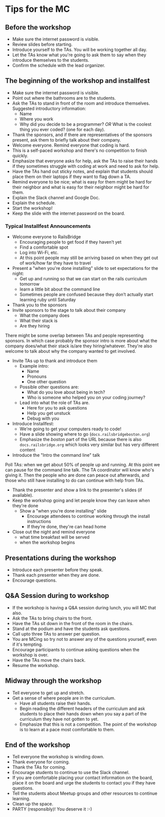 # Tips for the MC

## Before the workshop

* Make sure the internet password is visible.
* Review slides before starting.
* Introduce yourself to the TAs. You will be working together all day.
* Let the TAs know what you're going to ask them to say when they introduce
  themselves to the students.
* Confirm the schedule with the lead organizer.

## The beginning of the workshop and installfest

* Make sure the internet password is visible.
* Point out where the bathrooms are to the students.
* Ask the TAs to stand in front of the room and introduce themselves.
  Suggested introductory information:
  * Name
  * Where you work
  * Why did you decide to be a programmer? *OR* What is the coolest thing you
  ever coded? (one for each day).
* Thank the sponsors, and if there are representatives of the sponsors present,
  ask them to briefly talk about their company.
* Welcome everyone. Remind everyone that coding is hard.
* This is a self-paced workshop and there's no competition to finish quickly.
* Emphasize that everyone asks for help, ask the TAs to raise their hands if they
  sometimes struggle with coding at work and need to ask for help.
* Have the TAs hand out sticky notes, and explain that students should place them
  on their laptops if they want to flag down a TA.
* Remind everyone to be nice; what is easy for them might be hard for their neighbor
  and what is easy for their neighbor might be hard for them.
* Explain the Slack channel and Google Doc.
* Explain the schedule.
* Start the workshop!
* Keep the slide with the internet password on the board.

### Typical Installfest Announcements

* Welcome everyone to RailsBridge
  * Encouraging people to get food if they haven’t yet
  * Find a comfortable spot
  * Log into Wi-Fi, etc.
  * At this point people may still be arriving based on when they get out of work/how far they have to travel
* Present a "when you're done installing" slide to set expectations for the night:
  * Get up and running so that we can start on the rails curriculum tomorrow
  * learn a little bit about the command line
  * Sometimes people are confused because they don’t actually start learning ruby until Saturday
* Thank you to the sponsors
* Invite sponsors to the stage to talk about their company
  * What the company does
  * What their stack is
  * Are they hiring

There might be some overlap between TAs and people representing sponsors. In which case probably the sponsor intro is more about what the company does/what their stack is/are they hiring/whatever. They're also welcome to talk about why the company wanted to get involved.

* Invite TAs up to thank and introduce them
  * Example intro:
    * Name
    * Pronouns
    * One other question
  * Possible other questions are:
    * What do you love about being in tech?
    * Who is someone who helped you on your coding journey?
  * Lead into what the role of TAs are.
    * Here for you to ask questions
    * Help you get unstuck
    * Debug with you
* Introduce Installfest:
  * We're going to get your computers ready to code!
  * Have a slide showing where to go (`docs.railsbridgeboston.org`)
  * Emphasize the _boston_ part of the URL because there is also `docs.railsbridge.org` which looks very similar but has very different content
* Introduce the "Intro the command line" talk

Poll TAs: when we get about 50% of people up and running. At this point we can pause for the command line talk. The TA coordinator will know who's giving it. Then the people who are done can peace out afterwards, and those who still have installing to do can continue with help from TAs.

* Thank the presenter and show a link to the presenter's slides (if available).
* Keep the workshop going and let people know they can leave when they're done
  * Show a "when you’re done installing" slide
    * Encourage attendees to continue working through the install instructions
    * If they're done, they're can head home
* Close out the night and remind everyone
  * what time breakfast will be served
  * when the workshop begins

## Presentations during the workshop

* Introduce each presenter before they speak.
* Thank each presenter when they are done.
* Encourage questions.

## Q&A Session during to workshop

* If the workshop is having a Q&A session during lunch, you will MC that also.
* Ask the TAs to bring chairs to the front.
* Have the TAs sit down in the front of the room in the chairs.
* Stand at the podium and have the students ask questions.
* Call upto three TAs to answer per question.
* You are MCing so try not to answer any of the questions yourself, even if it's
  tempting.
* Encourage participants to continue asking questions when the workshop is over.
* Have the TAs move the chairs back.
* Resume the workshop.

## Midway through the workshop

* Tell everyone to get up and stretch.
* Get a sense of where people are in the curriculum.
  * Have all students raise their hands.
  * Begin reading the different headers of the curriculum and ask students to
  place their hands down when you say a part of the curriculum they have not gotten
  to yet.
  * Emphasize that this is not a competition. The point of the workshop is to learn
  at a pace most comfortable to them.

## End of the workshop

* Tell everyone the workshop is winding down.
* Thank everyone for coming.
* Thank the TAs for coming.
* Encourage students to continue to use the Slack channel.
* If you are comfortable placing your contact information on the board, place it
  on the board and urge the students to contact you if they have questions.
* Tell the students about Meetup groups and other resources to continue learning.
* Clean up the space.
* PARTY (responsibly)! You deserve it :-)
